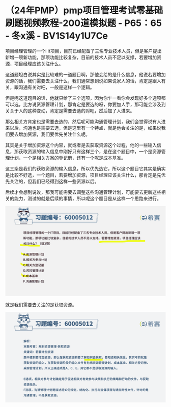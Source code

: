 # （24年PMP）pmp项目管理考试零基础刷题视频教程-200道模拟题 - P65：65 - 冬x溪 - BV1S14y1U7Ce

项目经理管理的一个i it项目，目前已经配备了三名专业技术人员，但是客户提出新增一项新功能，那项功能比较复杂，目前的技术人员不足以支撑，若要增加资源，项目经理应该关注什么。

这道题坦白说其实是比较难的一道题目啊，那他会给的是什么信息，他说若要增加资源的话，我们需要去关注什么，我们通常想到说如果说家人的话，肯定是跟人有关，跟沟通有关对吧，一般是这样一个逻辑。

但是呢这道题目的话，他就只给了三个选项，因为你乍一看你会发现好多个选项都可以选，比方说资源管理计划，那肯定是要选的呀，你要加人手，那可能会涉及到关关于人的这种变动，肯定是需要去选的对吧，然后加了人进来。

那么相关方肯定也是需要去选的，然后呢可能沟通管理计划，我们会觉得说有人进来以后，沟通也是需要去选，但是这里有一个特点，就是他会关注的是，如果说我们要去增加资源，我们要优先关注什么呢。

其实是关于增加资源这个内容，就或者是去获取资源这个过程，他的一些输入信息，那获取资源的输入信息中刚好只有这样三个，是在这个题目中，一个是资源管理计划，一个是相关方案的登记册，还有一个呢是成本基准。

这三条是我们的获取资源的输入信息，所以优先选它，所以这个题目它其实是确实是比较不好选，一个题目，若要增加资源，项目经理应该关注什么，那肯定是先优先关注的，但我们已经得到这样一些资源以后。

后续才会想到说诶，那我可能需要去调整这些沟通管理计划，可能要去更新这些相关的能力，测试的就是后续的事情，所以呢这个题目是从这样一个思路来进行。



![](img/48fa61c487c17d6d72ad56f3f5dec645_1.png)

就是我们需要去关注的是获取资源。

![](img/48fa61c487c17d6d72ad56f3f5dec645_3.png)